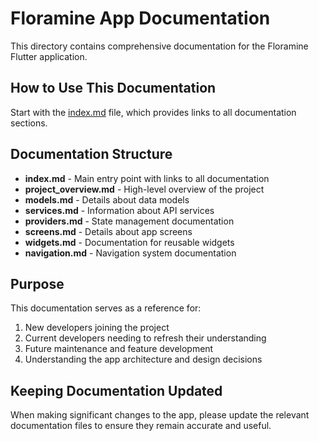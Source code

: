 # Floramine App Documentation

This directory contains comprehensive documentation for the Floramine Flutter application.

## How to Use This Documentation

Start with the [index.md](index.md) file, which provides links to all documentation sections.

## Documentation Structure

- **index.md** - Main entry point with links to all documentation
- **project_overview.md** - High-level overview of the project
- **models.md** - Details about data models
- **services.md** - Information about API services
- **providers.md** - State management documentation
- **screens.md** - Details about app screens
- **widgets.md** - Documentation for reusable widgets
- **navigation.md** - Navigation system documentation

## Purpose

This documentation serves as a reference for:

1. New developers joining the project
2. Current developers needing to refresh their understanding
3. Future maintenance and feature development
4. Understanding the app architecture and design decisions

## Keeping Documentation Updated

When making significant changes to the app, please update the relevant documentation files to ensure they remain accurate and useful. 